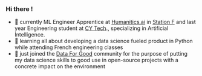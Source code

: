 ### Hi there !

- 🤖 currently ML Engineer Apprentice at [Humanitics.ai](https://humanitics.ai) in [Station F](https://stationf.co/) and last year Engineering student at [CY Tech](https://cytech.cyu.fr/)., specializing in Artificial Intelligence.
- 👀 learning all about developing a data science fueled product in Python while attending French engineering classes
- 🌱 just joined the [Data For Good](https://dataforgood.fr/) community for the purpose of putting my data science skills to good use in open-source projects with a concrete impact on the environment
